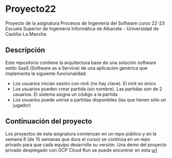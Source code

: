 # Proyecto22
Proyecto de la asignatura Procesos de Ingeniería del Software curso 22-23
Escuela Superior de Ingeniería Informática de Albacete - Universidad de Castilla-La Mancha

## Descripción
Este repositorio contiene la arquitectura base de una solución software estilo SaaS (Software as a Service) de una aplicación genérica que implementa la siguiente funcionalidad:
- Los usuarios inician sesión con nick (no hay clave). El nick es único
- Los usuarios pueden crear partida (sin nombre). Las partidas son de 2 usuarios. El sistema asigna un código a la partida
- Los usuarios puede unirse a partidas disponibles (las que tienen sólo un jugador)

## Continuación del proyecto
Los proyectos de esta asignatura comienzan en un repo público y en la semana 8 (de 15 semanas que dura el curso) se continúa en un repo privado para que cada equipo desarrolle su versión. Una demo del proyecto privado desplegado con GCP Cloud Run se puede encontrar en esta [url](https://batallaobs-ynqigjs6oa-ew.a.run.app/) 
